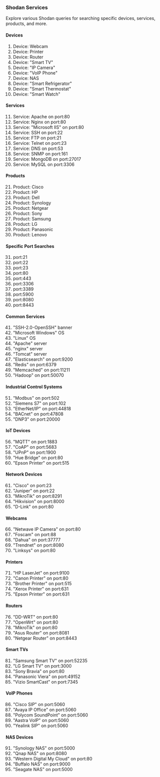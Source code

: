 ### Shodan Services

Explore various Shodan queries for searching specific devices, services, products, and more.

#### Devices

1. Device: Webcam
2. Device: Printer
3. Device: Router
4. Device: "Smart TV"
5. Device: "IP Camera"
6. Device: "VoIP Phone"
7. Device: NAS
8. Device: "Smart Refrigerator"
9. Device: "Smart Thermostat"
10. Device: "Smart Watch"

#### Services

11. Service: Apache on port:80
12. Service: Nginx on port:80
13. Service: "Microsoft IIS" on port:80
14. Service: SSH on port:22
15. Service: FTP on port:21
16. Service: Telnet on port:23
17. Service: DNS on port:53
18. Service: SNMP on port:161
19. Service: MongoDB on port:27017
20. Service: MySQL on port:3306

#### Products

21. Product: Cisco
22. Product: HP
23. Product: Dell
24. Product: Synology
25. Product: Netgear
26. Product: Sony
27. Product: Samsung
28. Product: LG
29. Product: Panasonic
30. Product: Lenovo

#### Specific Port Searches

31. port:21
32. port:22
33. port:23
34. port:80
35. port:443
36. port:3306
37. port:3389
38. port:5900
39. port:8080
40. port:8443

#### Common Services

41. "SSH-2.0-OpenSSH" banner
42. "Microsoft Windows" OS
43. "Linux" OS
44. "Apache" server
45. "nginx" server
46. "Tomcat" server
47. "Elasticsearch" on port:9200
48. "Redis" on port:6379
49. "Memcached" on port:11211
50. "Hadoop" on port:50070

#### Industrial Control Systems

51. "Modbus" on port:502
52. "Siemens S7" on port:102
53. "EtherNet/IP" on port:44818
54. "BACnet" on port:47808
55. "DNP3" on port:20000

#### IoT Devices

56. "MQTT" on port:1883
57. "CoAP" on port:5683
58. "UPnP" on port:1900
59. "Hue Bridge" on port:80
60. "Epson Printer" on port:515

#### Network Devices

61. "Cisco" on port:23
62. "Juniper" on port:22
63. "MikroTik" on port:8291
64. "Hikvision" on port:8000
65. "D-Link" on port:80

#### Webcams

66. "Netwave IP Camera" on port:80
67. "Foscam" on port:88
68. "Dahua" on port:37777
69. "Trendnet" on port:8080
70. "Linksys" on port:80

#### Printers

71. "HP LaserJet" on port:9100
72. "Canon Printer" on port:80
73. "Brother Printer" on port:515
74. "Xerox Printer" on port:631
75. "Epson Printer" on port:631

#### Routers

76. "DD-WRT" on port:80
77. "OpenWrt" on port:80
78. "MikroTik" on port:80
79. "Asus Router" on port:8081
80. "Netgear Router" on port:8443

#### Smart TVs

81. "Samsung Smart TV" on port:52235
82. "LG Smart TV" on port:3000
83. "Sony Bravia" on port:80
84. "Panasonic Viera" on port:49152
85. "Vizio SmartCast" on port:7345

#### VoIP Phones

86. "Cisco SIP" on port:5060
87. "Avaya IP Office" on port:5060
88. "Polycom SoundPoint" on port:5060
89. "Aastra VoIP" on port:5060
90. "Yealink SIP" on port:5060

#### NAS Devices

91. "Synology NAS" on port:5000
92. "Qnap NAS" on port:8080
93. "Western Digital My Cloud" on port:80
94. "Buffalo NAS" on port:9000
95. "Seagate NAS" on port:5000
